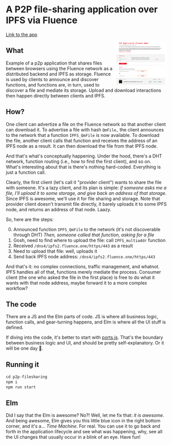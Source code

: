 # A P2P file-sharing application over IPFS via Fluence

<a href="https://relay01.fluence.dev">Link to the app</a>

<img align="right" width="33%" src="https://raw.githubusercontent.com/fluencelabs/p2p-fileshare/readme/p2p-fileshare.png"/>

## What

Example of a p2p application that shares files between browsers using the Fluence network as a distributed backend and IPFS as storage. Fluence is used by clients to announce and discover functions, and functions are, in turn, used to discover a file and mediate its storage. Upload and download interactions then happen directly between clients and IPFS.

## How?
One client can advertize a file on the Fluence network so that another client can download it. To advertise a file with hash `QmFile,` the client announces to the network that a function `IPFS_QmFile` is now available. To download the file, another client calls that function and receives the address of an IPFS node as a result. It can then download the file from that IPFS node.

And that's what's conceptually happening. Under the hood, there's a DHT network, function routing (i.e., how to find the first client), and so on. What's interesting about that is there's nothing hard-coded. Everything is just a function call.

Clearly, the first client (let's call it "provider client") wants to share the file with someone. It's a lazy client, and its plan is simple: *if someone asks me a file, I'll upload it to some storage, and give back an address of that storage*. Since IPFS is awesome, we'll use it for file sharing and storage. Note that provider client doesn't transmit file directly, it barely uploads it to some IPFS node, and returns an address of that node. Laazy. 

So, here are the steps:

0. Announced function `IPFS_QmFile` to the network (it's not discoverable through DHT)
*Then, someone called that function, asking for a file*
1. Gosh, need to find where to upload the file: call `IPFS_multiaddr` function
2. Received `/dns4/ipfs2.fluence.one/https/443` as a result
3. Need to upload that file: well, uploads it
4. Send back IPFS node address: `/dns4/ipfs2.fluence.one/https/443`

And that's it: no complex connections, traffic management, and whatnot. IPFS handles all of that, functions merely mediate the process. Consumer client (the one who asked the file in the first place) is free to do what it wants with that node address, maybe forward it to a more complex workflow?

## The code
There are a JS and the Elm parts of code. JS is where all business logic, function calls, and gear-turning happens, and Elm is where all the UI stuff is defined. 

If diving into the code, it's better to start with [ports.js](src/ports.js). That's the boundary between business logic and UI, and should be pretty self-explanatory. Or it will be one day 🙏.

## Running it
```
cd p2p-filesharing
npm i
npm run start
```


## Elm
Did I say that the Elm is awesome? No?! Well, let me fix that: *it is awesome.* And being awesome, Elm gives you this little blue icon in the right bottom corner, and it's a... *Time Machine*. For real. You can use it to go back and forth in the application lifecycle and see what was happening, why, see all the UI changes that usually occur in a blink of an eye. Have fun!